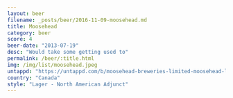 ```yaml
---
layout: beer
filename: _posts/beer/2016-11-09-moosehead.md
title: Moosehead
category: beer
score: 4
beer-date: "2013-07-19"
desc: "Would take some getting used to"
permalink: /beer/:title.html
img: /img/list/moosehead.jpeg
untappd: "https://untappd.com/b/moosehead-breweries-limited-moosehead-lager/5440"
country: "Canada"
style: "Lager - North American Adjunct"
---
```

